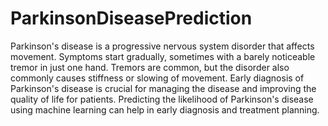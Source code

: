 # ParkinsonDiseasePrediction
Parkinson's disease is a progressive nervous system disorder that affects movement. Symptoms
start gradually, sometimes with a barely noticeable tremor in just one hand. Tremors are
common, but the disorder also commonly causes stiffness or slowing of movement. Early
diagnosis of Parkinson's disease is crucial for managing the disease and improving the quality of
life for patients. Predicting the likelihood of Parkinson's disease using machine learning can help
in early diagnosis and treatment planning.
